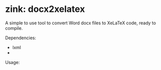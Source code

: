 # zink: docx2xelatex

A simple to use tool to convert Word docx files to XeLaTeX code, ready to compile.

Dependencies:
- lxml
- 

Usage:
```

```